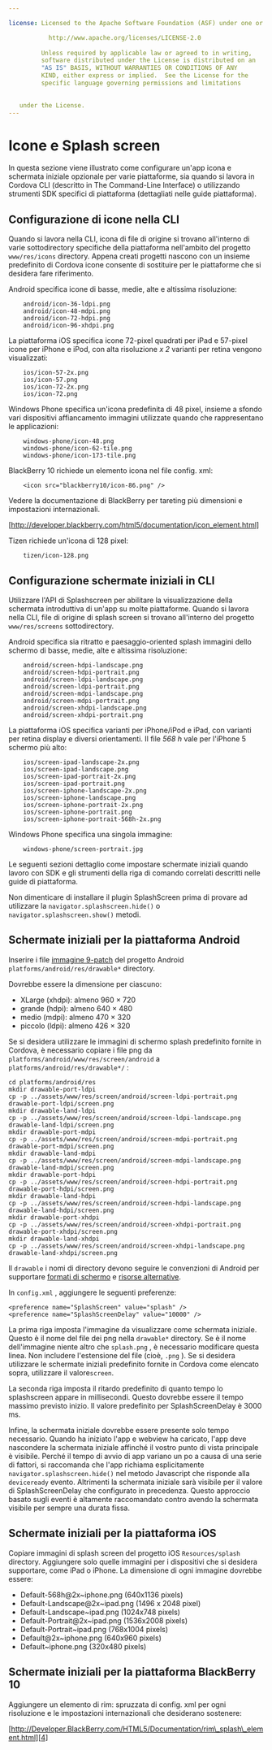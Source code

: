 ```yaml
---

license: Licensed to the Apache Software Foundation (ASF) under one or more contributor license agreements. Vedere il file avviso distribuito con questo lavoro per ulteriori informazioni riguardanti la proprietà del copyright. L'ASF licenze questo file a voi con la licenza Apache, versione 2.0 (la "licenza"); non si può usare questo file se non in conformità con la licenza. You may obtain a copy of the License at

           http://www.apache.org/licenses/LICENSE-2.0
    
         Unless required by applicable law or agreed to in writing,
         software distributed under the License is distributed on an
         "AS IS" BASIS, WITHOUT WARRANTIES OR CONDITIONS OF ANY
         KIND, either express or implied.  See the License for the
         specific language governing permissions and limitations
    

   under the License.
---
```


# Icone e Splash screen

In questa sezione viene illustrato come configurare un'app icona e schermata iniziale opzionale per varie piattaforme, sia quando si lavora in Cordova CLI (descritto in The Command-Line Interface) o utilizzando strumenti SDK specifici di piattaforma (dettagliati nelle guide piattaforma).

## Configurazione di icone nella CLI

Quando si lavora nella CLI, icona di file di origine si trovano all'interno di varie sottodirectory specifiche della piattaforma nell'ambito del progetto `www/res/icons` directory. Appena creati progetti nascono con un insieme predefinito di Cordova icone consente di sostituire per le piattaforme che si desidera fare riferimento.

Android specifica icone di basse, medie, alte e altissima risoluzione:

        android/icon-36-ldpi.png
        android/icon-48-mdpi.png
        android/icon-72-hdpi.png
        android/icon-96-xhdpi.png
    

La piattaforma iOS specifica icone 72-pixel quadrati per iPad e 57-pixel icone per iPhone e iPod, con alta risoluzione *x 2* varianti per retina vengono visualizzati:

        ios/icon-57-2x.png
        ios/icon-57.png
        ios/icon-72-2x.png
        ios/icon-72.png
    

Windows Phone specifica un'icona predefinita di 48 pixel, insieme a sfondo vari dispositivi affiancamento immagini utilizzate quando che rappresentano le applicazioni:

        windows-phone/icon-48.png
        windows-phone/icon-62-tile.png
        windows-phone/icon-173-tile.png
    

BlackBerry 10 richiede un elemento icona nel file config. xml:

        <icon src="blackberry10/icon-86.png" />
    

Vedere la documentazione di BlackBerry per tareting più dimensioni e impostazioni internazionali.

[http://developer.blackberry.com/html5/documentation/icon_element.html]

Tizen richiede un'icona di 128 pixel:

        tizen/icon-128.png
    

## Configurazione schermate iniziali in CLI

Utilizzare l'API di Splashscreen per abilitare la visualizzazione della schermata introduttiva di un'app su molte piattaforme. Quando si lavora nella CLI, file di origine di splash screen si trovano all'interno del progetto `www/res/screens` sottodirectory.

Android specifica sia ritratto e paesaggio-oriented splash immagini dello schermo di basse, medie, alte e altissima risoluzione:

        android/screen-hdpi-landscape.png
        android/screen-hdpi-portrait.png
        android/screen-ldpi-landscape.png
        android/screen-ldpi-portrait.png
        android/screen-mdpi-landscape.png
        android/screen-mdpi-portrait.png
        android/screen-xhdpi-landscape.png
        android/screen-xhdpi-portrait.png
    

La piattaforma iOS specifica varianti per iPhone/iPod e iPad, con varianti per retina display e diversi orientamenti. Il file *568 h* vale per l'iPhone 5 schermo più alto:

        ios/screen-ipad-landscape-2x.png
        ios/screen-ipad-landscape.png
        ios/screen-ipad-portrait-2x.png
        ios/screen-ipad-portrait.png
        ios/screen-iphone-landscape-2x.png
        ios/screen-iphone-landscape.png
        ios/screen-iphone-portrait-2x.png
        ios/screen-iphone-portrait.png
        ios/screen-iphone-portrait-568h-2x.png
    

Windows Phone specifica una singola immagine:

        windows-phone/screen-portrait.jpg
    

Le seguenti sezioni dettaglio come impostare schermate iniziali quando lavoro con SDK e gli strumenti della riga di comando correlati descritti nelle guide di piattaforma.

Non dimenticare di installare il plugin SplashScreen prima di provare ad utilizzare la `navigator.splashscreen.hide()` o `navigator.splashscreen.show()` metodi.

## Schermate iniziali per la piattaforma Android

Inserire i file [immagine 9-patch][1] del progetto Android `platforms/android/res/drawable*` directory.

 [1]: https://developer.android.com/tools/help/draw9patch.html

Dovrebbe essere la dimensione per ciascuno:

*   XLarge (xhdpi): almeno 960 × 720
*   grande (hdpi): almeno 640 × 480
*   medio (mdpi): almeno 470 × 320
*   piccolo (ldpi): almeno 426 × 320

Se si desidera utilizzare le immagini di schermo splash predefinito fornite in Cordova, è necessario copiare i file png da `platforms/android/www/res/screen/android` a `platforms/android/res/drawable*/` :

    cd platforms/android/res
    mkdir drawable-port-ldpi
    cp -p ../assets/www/res/screen/android/screen-ldpi-portrait.png drawable-port-ldpi/screen.png
    mkdir drawable-land-ldpi
    cp -p ../assets/www/res/screen/android/screen-ldpi-landscape.png drawable-land-ldpi/screen.png
    mkdir drawable-port-mdpi
    cp -p ../assets/www/res/screen/android/screen-mdpi-portrait.png drawable-port-mdpi/screen.png
    mkdir drawable-land-mdpi
    cp -p ../assets/www/res/screen/android/screen-mdpi-landscape.png drawable-land-mdpi/screen.png
    mkdir drawable-port-hdpi
    cp -p ../assets/www/res/screen/android/screen-hdpi-portrait.png drawable-port-hdpi/screen.png
    mkdir drawable-land-hdpi
    cp -p ../assets/www/res/screen/android/screen-hdpi-landscape.png drawable-land-hdpi/screen.png
    mkdir drawable-port-xhdpi
    cp -p ../assets/www/res/screen/android/screen-xhdpi-portrait.png drawable-port-xhdpi/screen.png
    mkdir drawable-land-xhdpi
    cp -p ../assets/www/res/screen/android/screen-xhdpi-landscape.png drawable-land-xhdpi/screen.png
    

Il `drawable` i nomi di directory devono seguire le convenzioni di Android per supportare [formati di schermo][2] e [risorse alternative][3].

 [2]: http://developer.android.com/guide/practices/screens_support.html
 [3]: http://developer.android.com/guide/topics/resources/providing-resources.html#AlternativeResources

In `config.xml` , aggiungere le seguenti preferenze:

    <preference name="SplashScreen" value="splash" />
    <preference name="SplashScreenDelay" value="10000" />
    

La prima riga imposta l'immagine da visualizzare come schermata iniziale. Questo è il nome del file dei png nella `drawable*` directory. Se è il nome dell'immagine niente altro che `splash.png` , è necessario modificare questa linea. Non includere l'estensione del file (cioè, `.png` ). Se si desidera utilizzare le schermate iniziali predefinito fornite in Cordova come elencato sopra, utilizzare il valore`screen`.

La seconda riga imposta il ritardo predefinito di quanto tempo lo splashscreen appare in millisecondi. Questo dovrebbe essere il tempo massimo previsto inizio. Il valore predefinito per SplashScreenDelay è 3000 ms.

Infine, la schermata iniziale dovrebbe essere presente solo tempo necessario. Quando ha iniziato l'app e webview ha caricato, l'app deve nascondere la schermata iniziale affinché il vostro punto di vista principale è visibile. Perché il tempo di avvio di app variano un po a causa di una serie di fattori, si raccomanda che l'app richiama esplicitamente `navigator.splashscreen.hide()` nel metodo Javascript che risponde alla `deviceready` evento. Altrimenti la schermata iniziale sarà visibile per il valore di SplashScreenDelay che configurato in precedenza. Questo approccio basato sugli eventi è altamente raccomandato contro avendo la schermata visibile per sempre una durata fissa.

## Schermate iniziali per la piattaforma iOS

Copiare immagini di splash screen del progetto iOS `Resources/splash` directory. Aggiungere solo quelle immagini per i dispositivi che si desidera supportare, come iPad o iPhone. La dimensione di ogni immagine dovrebbe essere:

*   Default-568h@2x~iphone.png (640x1136 pixels)
*   Default-Landscape@2x~ipad.png (1496 x 2048 pixel)
*   Default-Landscape~ipad.png (1024x748 pixels)
*   Default-Portrait@2x~ipad.png (1536x2008 pixels)
*   Default-Portrait~ipad.png (768x1004 pixels)
*   Default@2x~iphone.png (640x960 pixels)
*   Default~iphone.png (320x480 pixels)

## Schermate iniziali per la piattaforma BlackBerry 10

Aggiungere un elemento di rim: spruzzata di config. xml per ogni risoluzione e le impostazioni internazionali che desiderano sostenere:

[http://Developer.BlackBerry.com/HTML5/Documentation/rim\_splash\_element.html][4]

 [4]: http://developer.blackberry.com/html5/documentation/rim_splash_element.html